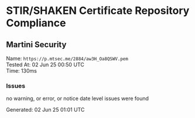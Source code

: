 # STIR/SHAKEN Certificate Repository Compliance

## Martini Security

Name: `https://p.mtsec.me/2884/aw3H_Oa8QSWV.pem`\
Tested At: 02 Jun 25 00:50 UTC\
Time: 130ms

### Issues

no warning, or error, or notice date level issues were found

Generated: 02 Jun 25 01:01 UTC